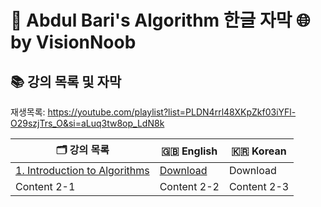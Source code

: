 # 🚀 Abdul Bari's Algorithm 한글 자막 🌐 by VisionNoob

## 📚 강의 목록 및 자막
재생목록: https://youtube.com/playlist?list=PLDN4rrl48XKpZkf03iYFl-O29szjTrs_O&si=aLuq3tw8op_LdN8k

|🗂️ 강의 목록  | 🇬🇧 English     | 🇰🇷 Korean |
|--------------|--------------|--------------|
| [1. Introduction to Algorithms](https://www.youtube.com/watch?v=0IAPZzGSbME)  | [Download](./eng/1_Introduction_to_Algorithms.srt)  | Download  |
| Content 2-1  | Content 2-2  | Content 2-3  |